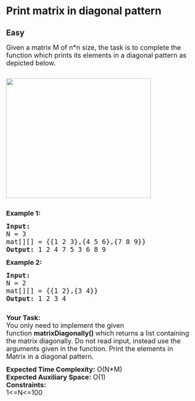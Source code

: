 # Print matrix in diagonal pattern
## Easy
<div class="problems_problem_content__Xm_eO"><p><span style="font-size:18px">Given a matrix M of n*n size, the task is to complete the function which prints its elements in a diagonal pattern as depicted below.</span><br>
&nbsp;</p>

<p><span style="font-size:18px"><img alt="" src="https://contribute.geeksforgeeks.org/wp-content/uploads/matrix-6.png" style="height:324px; width:393px"></span><br>
&nbsp;</p>

<p><span style="font-size:18px"><strong>Example 1:</strong></span></p>

<pre><span style="font-size:18px"><strong>Input:
</strong>N = 3
mat[][] = {{1 2 3},{4 5 6},{7 8 9}}
<strong>Output: </strong>1 2 4 7 5 3 6 8 9<strong>
</strong></span></pre>

<p><span style="font-size:18px"><strong>Example 2:</strong></span></p>

<pre><span style="font-size:18px"><strong>Input:
</strong>N = 2
mat[][] = {{1 2},{3 4}}
<strong>Output: </strong>1 2 3 4
</span></pre>

<p><br>
<span style="font-size:18px"><strong>Your Task:</strong><br>
You only need to implement the given function&nbsp;<strong>matrixDiagonally()&nbsp;</strong>which returns a list containing the matrix diagonally. Do not read input, instead use the arguments given in the function. Print the elements in Matrix in a diagonal pattern.</span></p>

<p><span style="font-size:18px"><strong>Expected Time Complexity:</strong>&nbsp;O(N*M)<br>
<strong>Expected Auxiliary Space:</strong>&nbsp;O(1)<br>
<strong>Constraints:</strong><br>
1&lt;=N&lt;=100</span><br>
&nbsp;</p>
</div>